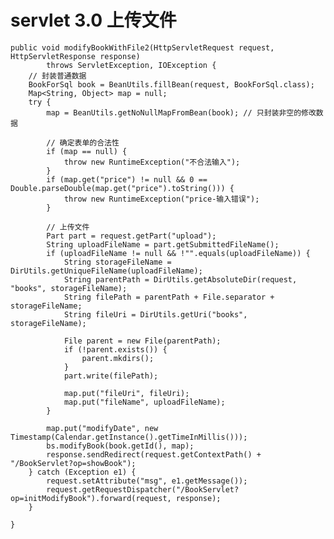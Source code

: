 # servlet 3.0 上传文件 #

    public void modifyBookWithFile2(HttpServletRequest request, HttpServletResponse response)
			throws ServletException, IOException {
		// 封装普通数据
		BookForSql book = BeanUtils.fillBean(request, BookForSql.class);
		Map<String, Object> map = null;
		try {
			map = BeanUtils.getNoNullMapFromBean(book); // 只封装非空的修改数据

			// 确定表单的合法性
			if (map == null) {
				throw new RuntimeException("不合法输入");
			}
			if (map.get("price") != null && 0 == Double.parseDouble(map.get("price").toString())) {
				throw new RuntimeException("price-输入错误");
			}

			// 上传文件
			Part part = request.getPart("upload");
			String uploadFileName = part.getSubmittedFileName();
			if (uploadFileName != null && !"".equals(uploadFileName)) {
				String storageFileName = DirUtils.getUniqueFileName(uploadFileName);
				String parentPath = DirUtils.getAbsoluteDir(request, "books", storageFileName);
				String filePath = parentPath + File.separator + storageFileName;
				String fileUri = DirUtils.getUri("books", storageFileName);

				File parent = new File(parentPath);
				if (!parent.exists()) {
					parent.mkdirs();
				}
				part.write(filePath);

				map.put("fileUri", fileUri);
				map.put("fileName", uploadFileName);
			}

			map.put("modifyDate", new Timestamp(Calendar.getInstance().getTimeInMillis()));
			bs.modifyBook(book.getId(), map);
			response.sendRedirect(request.getContextPath() + "/BookServlet?op=showBook");
		} catch (Exception e1) {
			request.setAttribute("msg", e1.getMessage());
			request.getRequestDispatcher("/BookServlet?op=initModifyBook").forward(request, response);
		}

	}